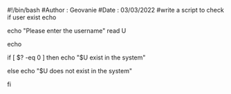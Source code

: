 #!/bin/bash
#Author : Geovanie
#Date : 03/03/2022
#write a script to check if user exist
echo

echo "Please enter the username"
read U

echo

if 
  [ $? -eq 0 ]
then
echo "$U exist in the system"

else
echo "$U does not exist in the system"

fi
